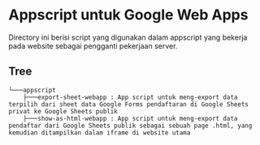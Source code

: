 # Appscript untuk Google Web Apps

Directory ini berisi script yang digunakan dalam appscript yang bekerja pada website sebagai pengganti pekerjaan server.  

## Tree

```text
└───appscript
    ├───export-sheet-webapp : App script untuk meng-export data terpilih dari sheet data Google Forms pendaftaran di Google Sheets privat ke Google Sheets publik
    ├───show-as-html-webapp : App script untuk meng-export data pendaftar dari Google Sheets publik sebagai sebuah page .html, yang kemudian ditampilkan dalam iframe di website utama
```
